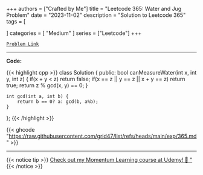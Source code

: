 
+++
authors = ["Crafted by Me"]
title = "Leetcode 365: Water and Jug Problem"
date = "2023-11-02"
description = "Solution to Leetcode 365"
tags = [
    
]
categories = [
    "Medium"
]
series = ["Leetcode"]
+++



[`Problem Link`](https://leetcode.com/problems/water-and-jug-problem/description/)

---

**Code:**

{{< highlight cpp >}}
class Solution {
public:
    bool canMeasureWater(int x, int y, int z) {
        if(x + y < z) return false;
        if(x == z || y == z || x + y == z) return true;
        return z % gcd(x, y) == 0;
    }

    int gcd(int a, int b) {
        return b == 0? a: gcd(b, a%b);
    }
};
{{< /highlight >}}

{{< ghcode "https://raw.githubusercontent.com/grid47/list/refs/heads/main/exp/365.md" >}}

---



{{< notice tip >}}
[Check out my Momentum Learning course at Udemy! 🚀 "](https://www.udemy.com/course/blind-75-the-data-structures-and-algorithms-essentials/)
{{< /notice >}}

